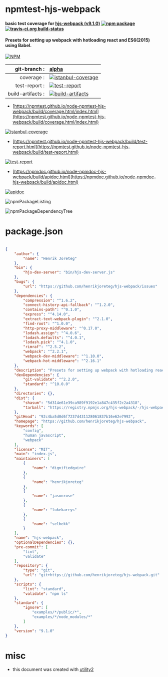 # npmtest-hjs-webpack

#### basic test coverage for  [hjs-webpack (v9.1.0)](https://github.com/henrikjoreteg/hjs-webpack)  [![npm package](https://img.shields.io/npm/v/npmtest-hjs-webpack.svg?style=flat-square)](https://www.npmjs.org/package/npmtest-hjs-webpack) [![travis-ci.org build-status](https://api.travis-ci.org/npmtest/node-npmtest-hjs-webpack.svg)](https://travis-ci.org/npmtest/node-npmtest-hjs-webpack)

#### Presets for setting up webpack with hotloading react and ES6(2015) using Babel.

[![NPM](https://nodei.co/npm/hjs-webpack.png?downloads=true&downloadRank=true&stars=true)](https://www.npmjs.com/package/hjs-webpack)

| git-branch : | [alpha](https://github.com/npmtest/node-npmtest-hjs-webpack/tree/alpha)|
|--:|:--|
| coverage : | [![istanbul-coverage](https://npmtest.github.io/node-npmtest-hjs-webpack/build/coverage.badge.svg)](https://npmtest.github.io/node-npmtest-hjs-webpack/build/coverage.html/index.html)|
| test-report : | [![test-report](https://npmtest.github.io/node-npmtest-hjs-webpack/build/test-report.badge.svg)](https://npmtest.github.io/node-npmtest-hjs-webpack/build/test-report.html)|
| build-artifacts : | [![build-artifacts](https://npmtest.github.io/node-npmtest-hjs-webpack/glyphicons_144_folder_open.png)](https://github.com/npmtest/node-npmtest-hjs-webpack/tree/gh-pages/build)|

- [https://npmtest.github.io/node-npmtest-hjs-webpack/build/coverage.html/index.html](https://npmtest.github.io/node-npmtest-hjs-webpack/build/coverage.html/index.html)

[![istanbul-coverage](https://npmtest.github.io/node-npmtest-hjs-webpack/build/screenCapture.buildCi.browser.%252Ftmp%252Fbuild%252Fcoverage.lib.html.png)](https://npmtest.github.io/node-npmtest-hjs-webpack/build/coverage.html/index.html)

- [https://npmtest.github.io/node-npmtest-hjs-webpack/build/test-report.html](https://npmtest.github.io/node-npmtest-hjs-webpack/build/test-report.html)

[![test-report](https://npmtest.github.io/node-npmtest-hjs-webpack/build/screenCapture.buildCi.browser.%252Ftmp%252Fbuild%252Ftest-report.html.png)](https://npmtest.github.io/node-npmtest-hjs-webpack/build/test-report.html)

- [https://npmdoc.github.io/node-npmdoc-hjs-webpack/build/apidoc.html](https://npmdoc.github.io/node-npmdoc-hjs-webpack/build/apidoc.html)

[![apidoc](https://npmdoc.github.io/node-npmdoc-hjs-webpack/build/screenCapture.buildCi.browser.%252Ftmp%252Fbuild%252Fapidoc.html.png)](https://npmdoc.github.io/node-npmdoc-hjs-webpack/build/apidoc.html)

![npmPackageListing](https://npmtest.github.io/node-npmtest-hjs-webpack/build/screenCapture.npmPackageListing.svg)

![npmPackageDependencyTree](https://npmtest.github.io/node-npmtest-hjs-webpack/build/screenCapture.npmPackageDependencyTree.svg)



# package.json

```json

{
    "author": {
        "name": "Henrik Joreteg"
    },
    "bin": {
        "hjs-dev-server": "bin/hjs-dev-server.js"
    },
    "bugs": {
        "url": "https://github.com/henrikjoreteg/hjs-webpack/issues"
    },
    "dependencies": {
        "compression": "^1.6.2",
        "connect-history-api-fallback": "^1.2.0",
        "contains-path": "^0.1.0",
        "express": "^4.14.0",
        "extract-text-webpack-plugin": "^2.1.0",
        "find-root": "^1.0.0",
        "http-proxy-middleware": "^0.17.0",
        "lodash.assign": "^4.0.6",
        "lodash.defaults": "^4.0.1",
        "lodash.pick": "^4.1.0",
        "rimraf": "^2.5.2",
        "webpack": "^2.2.1",
        "webpack-dev-middleware": "^1.10.0",
        "webpack-hot-middleware": "^2.16.1"
    },
    "description": "Presets for setting up webpack with hotloading react and ES6(2015) using Babel.",
    "devDependencies": {
        "git-validate": "^2.2.0",
        "standard": "^10.0.0"
    },
    "directories": {},
    "dist": {
        "shasum": "5d314e61e39ca989f9192e1a847c435f2c2a4318",
        "tarball": "https://registry.npmjs.org/hjs-webpack/-/hjs-webpack-9.1.0.tgz"
    },
    "gitHead": "92c4ba5d0d6f7237d431128061837b16e62e7992",
    "homepage": "https://github.com/henrikjoreteg/hjs-webpack",
    "keywords": [
        "config",
        "human javascript",
        "webpack"
    ],
    "license": "MIT",
    "main": "index.js",
    "maintainers": [
        {
            "name": "dignifiedquire"
        },
        {
            "name": "henrikjoreteg"
        },
        {
            "name": "jasonrose"
        },
        {
            "name": "lukekarrys"
        },
        {
            "name": "selbekk"
        }
    ],
    "name": "hjs-webpack",
    "optionalDependencies": {},
    "pre-commit": [
        "lint",
        "validate"
    ],
    "repository": {
        "type": "git",
        "url": "git+https://github.com/henrikjoreteg/hjs-webpack.git"
    },
    "scripts": {
        "lint": "standard",
        "validate": "npm ls"
    },
    "standard": {
        "ignore": [
            "examples/*/public/*",
            "examples/*/node_modules/*"
        ]
    },
    "version": "9.1.0"
}
```



# misc
- this document was created with [utility2](https://github.com/kaizhu256/node-utility2)
